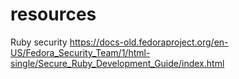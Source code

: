 # resources


Ruby security
https://docs-old.fedoraproject.org/en-US/Fedora_Security_Team/1/html-single/Secure_Ruby_Development_Guide/index.html
